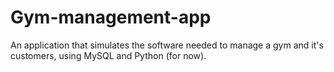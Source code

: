 # Gym-management-app
An application that simulates the software needed to manage a gym and it's customers, using MySQL and Python (for now).
